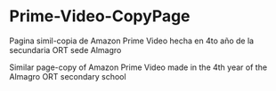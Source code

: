 # Prime-Video-CopyPage

Pagina simil-copia de Amazon Prime Video hecha en 4to año de la secundaria ORT sede Almagro



Similar page-copy of Amazon Prime Video made in the 4th year of the Almagro ORT secondary school
